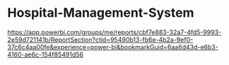 # Hospital-Management-System
https://app.powerbi.com/groups/me/reports/cbf7e883-32a7-4fd5-9993-2e59d721141b/ReportSection?ctid=95490b13-fb6e-4b2a-9ef0-37c6c4aa00fe&experience=power-bi&bookmarkGuid=6aa6d43d-e6b3-4160-ae6c-154f85491d56
